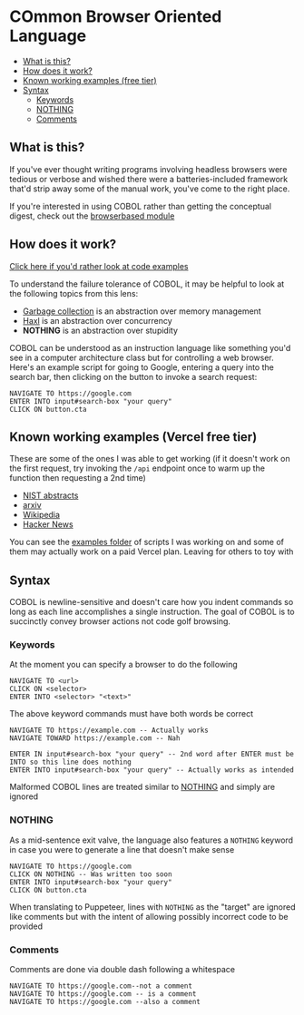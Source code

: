 # COmmon Browser Oriented Language

* [What is this?](#what-is-this)
* [How does it work?](#how-does-it-work)
* [Known working examples (free tier)](#known-working-examples-free-tier)
* [Syntax](#syntax)
  * [Keywords](#keywords)
  * [NOTHING](#nothing)
  * [Comments](#comments)

## What is this?

If you've ever thought writing programs involving headless browsers were tedious or verbose and wished there were a batteries-included framework that'd strip away some of the manual work, you've come to the right place.

If you're interested in using COBOL rather than getting the conceptual digest, check out the [browserbased module](https://github.com/yevbar/browserbased/blob/master/browserbased/README.md#control-browsers-using-cobol)

## How does it work?

[Click here if you'd rather look at code examples](#known-working-examples-free-tier)

To understand the failure tolerance of COBOL, it may be helpful to look at the following topics from this lens:

* [Garbage collection](https://en.wikipedia.org/wiki/Garbage_collection_(computer_science)) is an abstraction over memory management
* [Haxl](https://www.youtube.com/watch?v=sT6VJkkhy0o) is an abstraction over concurrency
* **NOTHING** is an abstraction over stupidity

COBOL can be understood as an instruction language like something you'd see in a computer architecture class but for controlling a web browser. Here's an example script for going to Google, entering a query into the search bar, then clicking on the button to invoke a search request:

```
NAVIGATE TO https://google.com
ENTER INTO input#search-box "your query"
CLICK ON button.cta
```

## Known working examples (Vercel free tier)

These are some of the ones I was able to get working (if it doesn't work on the first request, try invoking the `/api` endpoint once to warm up the function then requesting a 2nd time)

- [NIST abstracts](https://github.com/yevbar/browserbased/blob/master/cobol/examples/nist.cobol)
- [arxiv](https://github.com/yevbar/browserbased/blob/master/cobol/examples/arxiv.cobol)
- [Wikipedia](https://github.com/yevbar/browserbased/blob/master/cobol/examples/wikipedia.cobol)
- [Hacker News](https://github.com/yevbar/browserbased/blob/master/cobol/examples/example.cobol)

You can see the <a href="https://github.com/yevbar/browserbased/tree/master/cobol/examples">examples folder</a> of scripts I was working on and some of them may actually work on a paid Vercel plan. Leaving for others to toy with

## Syntax

COBOL is newline-sensitive and doesn't care how you indent commands so long as each line accomplishes a single instruction. The goal of COBOL is to succinctly convey browser actions not code golf browsing.

### Keywords

At the moment you can specify a browser to do the following

```
NAVIGATE TO <url>
CLICK ON <selector>
ENTER INTO <selector> "<text>"
```

The above keyword commands must have both words be correct

```
NAVIGATE TO https://example.com -- Actually works
NAVIGATE TOWARD https://example.com -- Nah

ENTER IN input#search-box "your query" -- 2nd word after ENTER must be INTO so this line does nothing
ENTER INTO input#search-box "your query" -- Actually works as intended
```

Malformed COBOL lines are treated similar to [NOTHING](#nothing) and simply are ignored

### NOTHING

As a mid-sentence exit valve, the language also features a `NOTHING` keyword in case you were to generate a line that doesn't make sense

```
NAVIGATE TO https://google.com
CLICK ON NOTHING -- Was written too soon
ENTER INTO input#search-box "your query"
CLICK ON button.cta
```

When translating to Puppeteer, lines with `NOTHING` as the "target" are ignored like comments but with the intent of allowing possibly incorrect code to be provided

### Comments

Comments are done via double dash following a whitespace

```
NAVIGATE TO https://google.com--not a comment
NAVIGATE TO https://google.com -- is a comment
NAVIGATE TO https://google.com --also a comment
```
